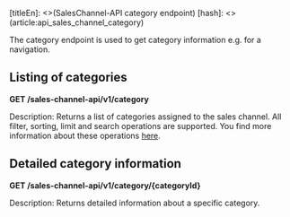 [titleEn]: <>(SalesChannel-API category endpoint)
[hash]: <>(article:api_sales_channel_category)

The category endpoint is used to get category information e.g. for a navigation.

## Listing of categories

**GET /sales-channel-api/v1/category**

Description: Returns a list of categories assigned to the sales channel.
All filter, sorting, limit and search operations are supported.
You find more information about these operations [here](./../60-references-internals/10-core/130-dal.md).

## Detailed category information

**GET /sales-channel-api/v1/category/{categoryId}**

Description: Returns detailed information about a specific category.

